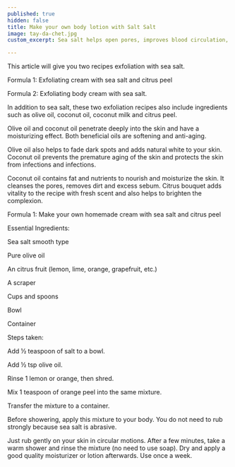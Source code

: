 ```yaml
---
published: true
hidden: false
title: Make your own body lotion with Salt Salt
image: tay-da-chet.jpg
custom_excerpt: Sea salt helps open pores, improves blood circulation, stimulates cell growth and promotes toxins from the skin. Is taken from the ocean, sea salt a lot of minerals and many natural soothing ingredients.

---
```


This article will give you two recipes exfoliation with sea salt.

Formula 1: Exfoliating cream with sea salt and citrus peel

Formula 2: Exfoliating body cream with sea salt.

In addition to sea salt, these two exfoliation recipes also include ingredients such as olive oil, coconut oil, coconut milk and citrus peel.

Olive oil and coconut oil penetrate deeply into the skin and have a moisturizing effect. Both beneficial oils are softening and anti-aging.

Olive oil also helps to fade dark spots and adds natural white to your skin. Coconut oil prevents the premature aging of the skin and protects the skin from infections and infections.

Coconut oil contains fat and nutrients to nourish and moisturize the skin. It cleanses the pores, removes dirt and excess sebum. Citrus bouquet adds vitality to the recipe with fresh scent and also helps to brighten the complexion.

Formula 1: Make your own homemade cream with sea salt and citrus peel

Essential Ingredients:

Sea salt smooth type

Pure olive oil

An citrus fruit (lemon, lime, orange, grapefruit, etc.)

A scraper

Cups and spoons

Bowl

Container

Steps taken:

Add ½ teaspoon of salt to a bowl.

Add ½ tsp olive oil.

Rinse 1 lemon or orange, then shred.

Mix 1 teaspoon of orange peel into the same mixture.

Transfer the mixture to a container.

Before showering, apply this mixture to your body. You do not need to rub strongly because sea salt is abrasive.

Just rub gently on your skin in circular motions. After a few minutes, take a warm shower and rinse the mixture (no need to use soap). Dry and apply a good quality moisturizer or lotion afterwards. Use once a week.